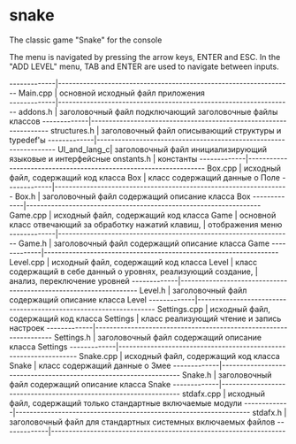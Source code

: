 # snake
The classic game "Snake" for the console

The menu is navigated by pressing the arrow keys, ENTER and ESC.
In the "ADD LEVEL" menu, TAB and ENTER are used to navigate between inputs.

-------------|------------------------------------------------------------------
Main.cpp     | основной исходный файл приложения                                
-------------|------------------------------------------------------------------
addons.h     | заголовочный файл подключающий заголовочные файлы классов
-------------|------------------------------------------------------------------
structures.h | заголовочный файл описывающий структуры и typedef'ы
-------------|------------------------------------------------------------------
UI_and_lang_c| заголовочный файл инициализирующий языковые и интерфейсные
onstants.h   | константы
-------------|------------------------------------------------------------------
Box.cpp      | исходный файл, содержащий код класса Box
             | класс содержащий данные о Поле
-------------|------------------------------------------------------------------
Box.h        | заголовочный файл содержащий описание класса Box
-------------|------------------------------------------------------------------
Game.cpp     | исходный файл, содержащий код класса Game
             | основной класс отвечающий за обработку нажатий клавиш,
             | отображения меню
-------------|------------------------------------------------------------------
Game.h       | заголовочный файл содержащий описание класса Game
-------------|------------------------------------------------------------------
Level.cpp    | исходный файл, содержащий код класса Level
             | класс содержащий в себе данный о уровнях, реализующий создание,
             | анализ, переключение уровней
-------------|------------------------------------------------------------------
Level.h      | заголовочный файл содержащий описание класса Level
-------------|------------------------------------------------------------------
Settings.cpp | исходный файл, содержащий код класса Settings
             | класс реализующий чтение и запись настроек
-------------|------------------------------------------------------------------
Settings.h   | заголовочный файл содержащий описание класса Settings
-------------|------------------------------------------------------------------
Snake.cpp    | исходный файл, содержащий код класса Snake
             | класс содержащий данные о Змее
-------------|------------------------------------------------------------------
Snake.h      | заголовочный файл содержащий описание класса Snake
-------------|------------------------------------------------------------------
stdafx.cpp   | исходный файл, содержащий только стандартные включаемые модули
-------------|------------------------------------------------------------------
stdafx.h     | заголовочный файл для стандартных системных включаемых файлов
-------------|------------------------------------------------------------------
